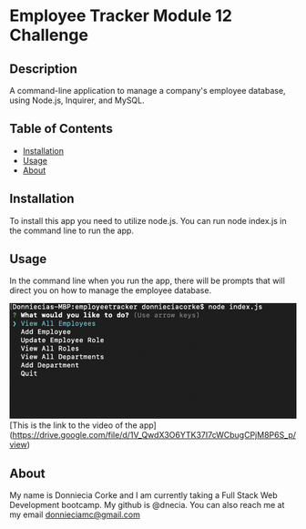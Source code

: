 # Employee Tracker Module 12 Challenge

## Description 
A command-line application to manage a company's employee database, using Node.js, Inquirer, and MySQL.

## Table of Contents
- [Installation](#installation)
- [Usage](#usage)
- [About](#about)

## Installation 
To install this app you need to utilize node.js. You can run node index.js in the command line to run the app.

## Usage
In the command line when you run the app, there will be prompts that will direct you on how to manage the employee database.

![screen shot of app](./assets/Screen%20Shot%202022-11-02%20at%2010.47.41%20PM.png)
[This is the link to the video of the app] (https://drive.google.com/file/d/1V_QwdX3O6YTK37I7cWCbugCPjM8P6S_p/view)

## About
My name is Donniecia Corke and I am currently taking a Full Stack Web Development bootcamp. My github is @dnecia. You can also reach me at my email donnieciamc@gmail.com